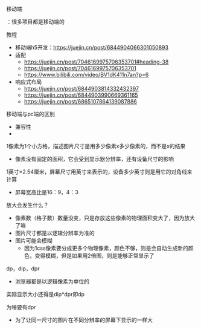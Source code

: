 移动端

：很多项目都是移动端的

教程

- 移动端h5开发：https://juejin.cn/post/6844904066301050893
- 适配
  - https://juejin.cn/post/7046169975706353701#heading-38
  - https://juejin.cn/post/7046169975706353701
  - https://www.bilibili.com/video/BV1dK411n7an?p=6
- 响应式布局
  - https://juejin.cn/post/6844903814332432397
  - https://juejin.cn/post/6844903990669361165
  - https://juejin.cn/post/6865107864139087886

移动端与pc端的区别

- 兼容性
- 

1像素为1个小方格，描述图片尺寸是用多少像素x多少像素的，而不是x的结果

- 像素没有固定的面积，它会受到显示器分辨率，还有设备尺寸的影响

1英寸=2.54厘米，屏幕尺寸用英寸来表示的，设备多少英寸则是用它的对角线来计算

- 屏幕宽高比是16：9，4：3

放大会发生什么？

- 像素数（格子数）数量没变，只是存放这些像素的物理面积变大了，因为放大了嘛
- 图片尺寸都是以逻辑分辨率为准的
- 图片可能会模糊
  - 因为1css像素要分成更多个物理像素，颜色不够，则是会自动生成新的颜色，变得模糊，但是如果用2倍图，则是能够正常显示了

dp，dip，dpr

- 浏览器都是以逻辑像素为单位的

实际显示大小还得是dip*dpr即dp

为啥要有dpr

- 为了让同一尺寸的图片在不同分辨率的屏幕下显示的一样大

